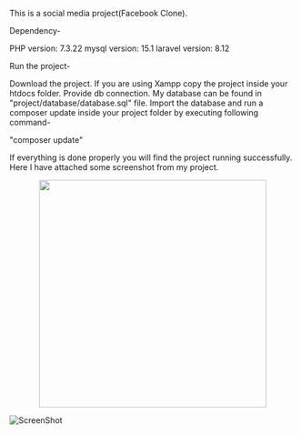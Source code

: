 This is a social media project(Facebook Clone).

Dependency-

PHP version: 7.3.22
mysql version: 15.1
laravel version: 8.12

Run the project-

Download the project. If you are using Xampp copy the project inside your htdocs folder. Provide db connection. My database can be found in "project/database/database.sql" file. Import the database and  run a composer update inside your project folder by executing following command-

"composer update"

If everything is done properly you will find the project running successfully. Here I have attached some screenshot from my project.

<div align="center">
    <img src="/images/Capture.PNG" width="400px"</img> 
</div>

![ScreenShot](https://raw.github.com/{AhmadRaju007}/{social_media}/{master}/{public}/{images}/{capture.png})

